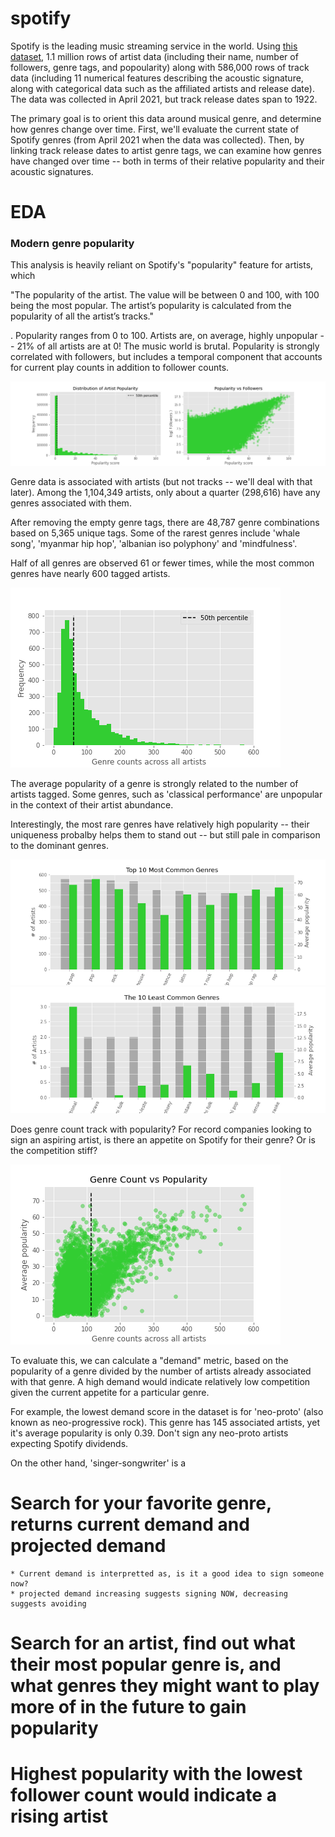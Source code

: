 # spotify
Spotify is the leading music streaming service in the world. Using [this dataset](https://www.kaggle.com/yamaerenay/spotify-dataset-19212020-160k-tracks), 1.1 million rows of artist data (including their name, number of followers, genre tags, and popoularity) along with 586,000 rows of track data (including 11 numerical features describing the acoustic signature, along with categorical data such as the affiliated artists and release date). The data was collected in April 2021, but track release dates span to 1922.

The primary goal is to orient this data around musical genre, and determine how genres change over time. First, we'll evaluate the current state of Spotify genres (from April 2021 when the data was collected). Then, by linking track release dates to artist genre tags, we can examine how genres have changed over time -- both in terms of their relative popularity and their acoustic signatures. 

# EDA
### Modern genre popularity

This analysis is heavily reliant on Spotify's "popularity" feature for artists, which 

"The popularity of the artist. The value will be between 0 and 100, with 100 being the most popular. The artist’s popularity is calculated from the popularity of all the artist’s tracks."

. Popularity ranges from 0 to 100. Artists are, on average, highly unpopular -- 21% of all artists are at 0! The music world is brutal. Popularity is strongly correlated with followers, but includes a temporal component that accounts for current play counts in addition to follower counts.

![Histograms](./img/popularity_metric_hist_scat.png)

Genre data is associated with artists (but not tracks -- we'll deal with that later). Among the 1,104,349 artists, only about a quarter (298,616) have any genres associated with them.

After removing the empty genre tags, there are 48,787 genre combinations based on 5,365 unique tags. Some of the rarest genres include 'whale song', 'myanmar hip hop', 'albanian iso polyphony' and 'mindfulness'.

Half of all genres are observed 61 or fewer times, while the most common genres have nearly 600 tagged artists.

![GenreCountHistograms](./img/genre_count_histogram.png)

The average popularity of a genre is strongly related to the number of artists tagged. Some genres, such as 'classical performance' are unpopular in the context of their artist abundance.

Interestingly, the most rare genres have relatively high popularity -- their uniqueness probalby helps them to stand out -- but still pale in comparison to the dominant genres.

![Top10](./img/top_10_genres_count_and_pop_bar.png)
![Bottom10](./img/bottom_10_genres_count_and_pop_bar.png)

Does genre count track with popularity? For record companies looking to sign an aspiring artist, is there an appetite on Spotify for their genre? Or is the competition stiff?

![Genre Count, Popularity](./img/genre_count_popularity_scatter.png)

To evaluate this, we can calculate a "demand" metric, based on the popularity of a genre divided by the number of artists already associated with that genre. A high demand would indicate relatively low competition given the current appetite for a particular genre.

For example, the lowest demand score in the dataset is for 'neo-proto' (also known as neo-progressive rock). This genre has 145 associated artists, yet it's average popularity is only 0.39. Don't sign any neo-proto artists expecting Spotify dividends.

On the other hand, 'singer-songwriter' is a 

# Search for your favorite genre, returns current demand and projected demand
    * Current demand is interpretted as, is it a good idea to sign someone now?
    * projected demand increasing suggests signing NOW, decreasing suggests avoiding

# Search for an artist, find out what their most popular genre is, and what genres they might want to play more of in the future to gain popularity

# Highest popularity with the lowest follower count would indicate a rising artist